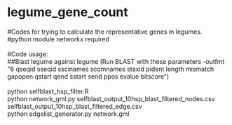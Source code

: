# legume_gene_count
#Codes for trying to calculate the representative genes in legumes. <br>
#python module networkx required<br>
<br>
#Code usage:<br>
##Blast legume against legume (Run BLAST with these parameters -outfmt "6 qseqid sseqid sscinames scomnames staxid pident length mismatch gapopen qstart qend sstart send ppos evalue bitscore")<br>
<br>
python selfblast_hsp_filter.R<br>
python network_gml.py selfblast_output_10hsp_blast_filtered_nodes.csv selfblast_output_10hsp_blast_filtered_edge.csv<br>
python edgelist_generator.py network.gml
